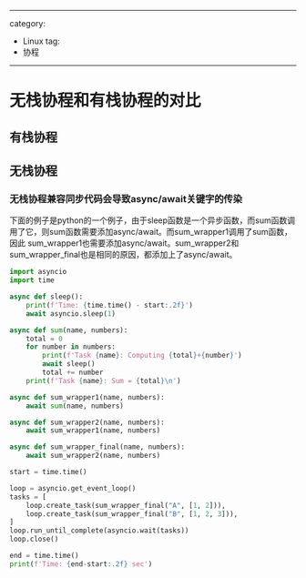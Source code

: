 
---
category: 
- Linux
tag:
- 协程
---

# 无栈协程和有栈协程的对比


## 有栈协程

## 无栈协程


### 无栈协程兼容同步代码会导致async/await关键字的传染

下面的例子是python的一个例子，由于sleep函数是一个异步函数，而sum函数调用了它，则sum函数需要添加async/await。而sum_wrapper1调用了sum函数，因此
sum_wrapper1也需要添加async/await。sum_wrapper2和sum_wrapper_final也是相同的原因，都添加上了async/await。

```py
import asyncio
import time

async def sleep():
    print(f'Time: {time.time() - start:.2f}')
    await asyncio.sleep(1)

async def sum(name, numbers):
    total = 0
    for number in numbers:
        print(f'Task {name}: Computing {total}+{number}')
        await sleep()
        total += number
    print(f'Task {name}: Sum = {total}\n')

async def sum_wrapper1(name, numbers):
    await sum(name, numbers)

async def sum_wrapper2(name, numbers):
    await sum_wrapper1(name, numbers)

async def sum_wrapper_final(name, numbers):
    await sum_wrapper2(name, numbers)

start = time.time()

loop = asyncio.get_event_loop()
tasks = [
    loop.create_task(sum_wrapper_final("A", [1, 2])),
    loop.create_task(sum_wrapper_final("B", [1, 2, 3])),
]
loop.run_until_complete(asyncio.wait(tasks))
loop.close()

end = time.time()
print(f'Time: {end-start:.2f} sec')
```
